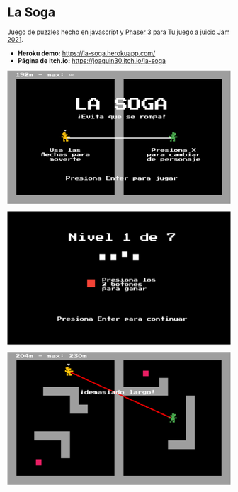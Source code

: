 # La Soga

Juego de puzzles hecho en javascript y [Phaser 3](https://phaser.io) para [Tu juego a juicio Jam 2021](https://itch.io/jam/tu-juego-a-juicio-jam-2021).

- **Heroku demo:** <https://la-soga.herokuapp.com/>
- **Página de itch.io:** <https://joaquin30.itch.io/la-soga>

![Captura de Pantalla 1](art/screenshot1.png)

![Captura de Pantalla 2](art/screenshot2.png)

![Captura de Pantalla 3](art/screenshot3.png)
